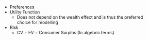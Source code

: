 * Preferences 
* Utility Function 
	* Does not depend on the wealth effect and is thus the preferred choice for modelling 
* Risk 
	* CV = EV = Consumer Surplus (In algebric terms)
